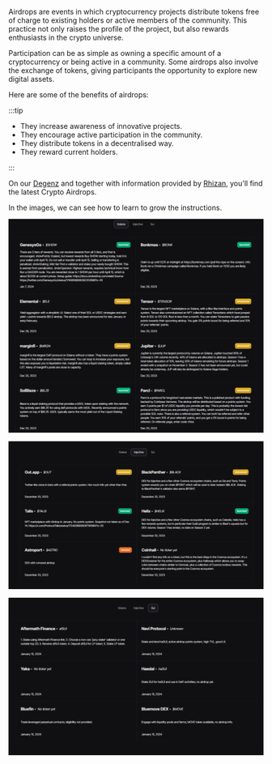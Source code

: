 Airdrops are events in which cryptocurrency projects distribute tokens free of charge to existing holders or active members of the community. This practice not only raises the profile of the project, but also rewards enthusiasts in the crypto universe.

Participation can be as simple as owning a specific amount of a cryptocurrency or being active in a community. Some airdrops also involve the exchange of tokens, giving participants the opportunity to explore new digital assets.

Here are some of the benefits of airdrops:


:::tip

- They increase awareness of innovative projects.
- They encourage active participation in the community.
- They distribute tokens in a decentralised way.
- They reward current holders.

:::

On our [Degenz](https://www.degenz.finance/airdrops "Degenz") and together with information provided by [Rhizan](https://twitter.com/rhizanthemum "Rhizan"), you'll find the latest Crypto Airdrops.

In the images, we can see how to learn to grow the instructions.


![Solana](image-3.png)

![Injective](image-4.png)

![Sui](image-5.png)